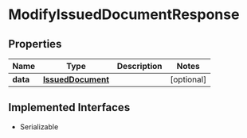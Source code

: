 

# ModifyIssuedDocumentResponse


## Properties

| Name | Type | Description | Notes |
|------------ | ------------- | ------------- | -------------|
|**data** | [**IssuedDocument**](IssuedDocument.md) |  |  [optional] |


## Implemented Interfaces

* Serializable


